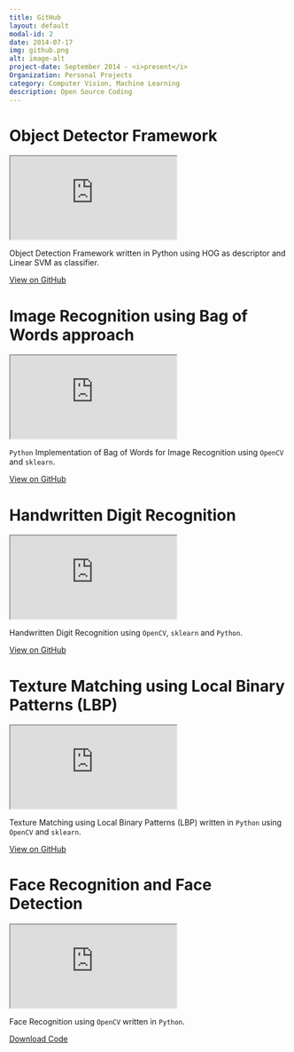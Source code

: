```yaml
---
title: GitHub
layout: default
modal-id: 2
date: 2014-07-17
img: github.png
alt: image-alt
project-date: September 2014 - <i>present</i>
Organization: Personal Projects
category: Computer Vision, Machine Learning
description: Open Source Coding
---
```


# Object Detector Framework 

<!-- 16:9 aspect ratio -->
<div class="embed-responsive embed-responsive-16by9">
  <iframe class="embed-responsive-item" src="https://www.youtube.com/embed/SPXocFBjr70"></iframe>
</div> 

Object Detection Framework written in Python using HOG as descriptor and Linear SVM as classifier.

<a target="_blank" href="https://github.com/bikz05/object-detector" class="btn btn-primary btn-primary">
    <i class="fa fa-github"></i> View on GitHub
</a>

# Image Recognition using Bag of Words approach

<!-- 16:9 aspect ratio -->
<div class="embed-responsive embed-responsive-16by9">
  <iframe class="embed-responsive-item" src="https://www.youtube.com/embed/Ba_4wOpbJJM"></iframe>
</div> 

`Python` Implementation of Bag of Words for Image Recognition using `OpenCV` and `sklearn`.

<a target="_blank" href="https://github.com/bikz05/bag-of-words" class="btn btn-primary btn-primary">
    <i class="fa fa-github"></i> View on GitHub
</a>

# Handwritten Digit Recognition

<!-- 16:9 aspect ratio -->
<div class="embed-responsive embed-responsive-16by9">
  <iframe class="embed-responsive-item" src="https://www.youtube.com/embed/ur6JY2Hl-MM"></iframe>
</div> 

Handwritten Digit Recognition using `OpenCV`, `sklearn` and `Python`.

<a target="_blank" href="https://github.com/bikz05/digit-recognition" class="btn btn-primary btn-primary">
    <i class="fa fa-github"></i> View on GitHub
</a>

# Texture Matching using Local Binary Patterns (LBP)

<!-- 16:9 aspect ratio -->
<div class="embed-responsive embed-responsive-16by9">
  <iframe class="embed-responsive-item" src="https://www.youtube.com/embed/lIgqjRe88_s"></iframe>
</div> 

Texture Matching using Local Binary Patterns (LBP) written in `Python` using `OpenCV` and `sklearn`.

<a target="_blank" href="https://github.com/bikz05/texture-matching" class="btn btn-primary btn-primary">
    <i class="fa fa-github"></i> View on GitHub
</a>

# Face Recognition and Face Detection

<!-- 16:9 aspect ratio -->
<div class="embed-responsive embed-responsive-16by9">
  <iframe class="embed-responsive-item" src="https://www.youtube.com/embed/DP9KX8OaHLw"></iframe>
</div> 

Face Recognition using `OpenCV` written in `Python`.

<a target="_blank" href="bit.ly/1xpWhdy" class="btn btn-primary btn-primary">
    <i class="fa fa-download"></i> Download Code
</a>
